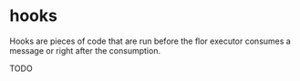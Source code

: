 
# hooks

Hooks are pieces of code that are run before the flor executor consumes a message or right after the consumption.

TODO

